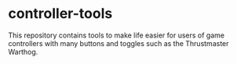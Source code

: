 # controller-tools
This repository contains tools to make life easier for users of game controllers with many buttons and toggles such as the Thrustmaster Warthog.
